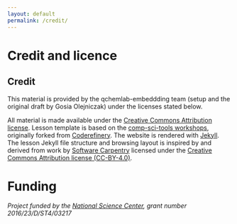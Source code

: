 ```yaml
---
layout: default
permalink: /credit/
---
```


# Credit and licence

## Credit

This material is provided by the qchemlab-embeddding team (setup and the original draft by Gosia Olejniczak) under the licenses stated below.

All material is made available under the [Creative Commons Attribution license](https://creativecommons.org/licenses/by/4.0/).
Lesson template is based on the [comp-sci-tools workshops](https://comp-sci-tools.github.io/), originally forked from [Coderefinery](https://github.com/coderefinery/git-intro).
The website is rendered with [Jekyll](https://jekyllrb.com).
The lesson Jekyll file structure and browsing layout is inspired by and derived from
work by [Software Carpentry](https://software-carpentry.org) licensed under the
[Creative Commons Attribution license (CC-BY-4.0)](https://creativecommons.org/licenses/by/4.0/).



# Funding

*Project funded by the [National Science Center](https://ncn.gov.pl/?language=en), grant number 2016/23/D/ST4/03217*


